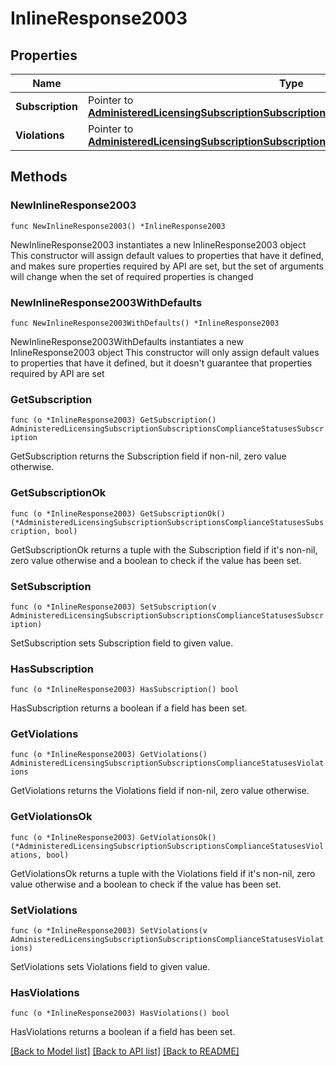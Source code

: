 # InlineResponse2003

## Properties

Name | Type | Description | Notes
------------ | ------------- | ------------- | -------------
**Subscription** | Pointer to [**AdministeredLicensingSubscriptionSubscriptionsComplianceStatusesSubscription**](AdministeredLicensingSubscriptionSubscriptionsComplianceStatusesSubscription.md) |  | [optional] 
**Violations** | Pointer to [**AdministeredLicensingSubscriptionSubscriptionsComplianceStatusesViolations**](AdministeredLicensingSubscriptionSubscriptionsComplianceStatusesViolations.md) |  | [optional] 

## Methods

### NewInlineResponse2003

`func NewInlineResponse2003() *InlineResponse2003`

NewInlineResponse2003 instantiates a new InlineResponse2003 object
This constructor will assign default values to properties that have it defined,
and makes sure properties required by API are set, but the set of arguments
will change when the set of required properties is changed

### NewInlineResponse2003WithDefaults

`func NewInlineResponse2003WithDefaults() *InlineResponse2003`

NewInlineResponse2003WithDefaults instantiates a new InlineResponse2003 object
This constructor will only assign default values to properties that have it defined,
but it doesn't guarantee that properties required by API are set

### GetSubscription

`func (o *InlineResponse2003) GetSubscription() AdministeredLicensingSubscriptionSubscriptionsComplianceStatusesSubscription`

GetSubscription returns the Subscription field if non-nil, zero value otherwise.

### GetSubscriptionOk

`func (o *InlineResponse2003) GetSubscriptionOk() (*AdministeredLicensingSubscriptionSubscriptionsComplianceStatusesSubscription, bool)`

GetSubscriptionOk returns a tuple with the Subscription field if it's non-nil, zero value otherwise
and a boolean to check if the value has been set.

### SetSubscription

`func (o *InlineResponse2003) SetSubscription(v AdministeredLicensingSubscriptionSubscriptionsComplianceStatusesSubscription)`

SetSubscription sets Subscription field to given value.

### HasSubscription

`func (o *InlineResponse2003) HasSubscription() bool`

HasSubscription returns a boolean if a field has been set.

### GetViolations

`func (o *InlineResponse2003) GetViolations() AdministeredLicensingSubscriptionSubscriptionsComplianceStatusesViolations`

GetViolations returns the Violations field if non-nil, zero value otherwise.

### GetViolationsOk

`func (o *InlineResponse2003) GetViolationsOk() (*AdministeredLicensingSubscriptionSubscriptionsComplianceStatusesViolations, bool)`

GetViolationsOk returns a tuple with the Violations field if it's non-nil, zero value otherwise
and a boolean to check if the value has been set.

### SetViolations

`func (o *InlineResponse2003) SetViolations(v AdministeredLicensingSubscriptionSubscriptionsComplianceStatusesViolations)`

SetViolations sets Violations field to given value.

### HasViolations

`func (o *InlineResponse2003) HasViolations() bool`

HasViolations returns a boolean if a field has been set.


[[Back to Model list]](../README.md#documentation-for-models) [[Back to API list]](../README.md#documentation-for-api-endpoints) [[Back to README]](../README.md)


